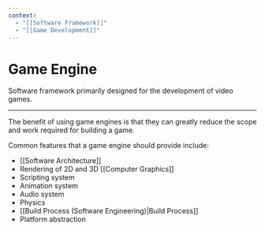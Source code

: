 ```yaml
---
context:
  - "[[Software Framework]]"
  - "[[Game Development]]"
---
```


# Game Engine

Software framework primarily designed for the development of video games.

---

The benefit of using game engines is that they can greatly reduce the scope and work required for building a game.

Common features that a game engine should provide include:
- [[Software Architecture]]
- Rendering of 2D and 3D [[Computer Graphics]]
- Scripting system
- Animation system
- Audio system
- Physics
- [[Build Process (Software Engineering)|Build Process]]
- Platform abstraction
